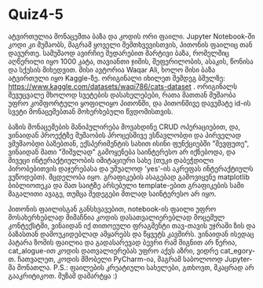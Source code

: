 # Quiz4-5
ატვირთულია მონაცემთა ბაზა და კოდის ორი ფაილი. Jupyter Notebook-ში კოდი კი მუშაობს, მაგრამ ყოველი შემთხვევისთვის, პითონის ფაილიც თან დავურთე. სამუშაოდ ავირჩიე შედარებით მარტივი ბაზა, რომელშიც აღწერილი იყო 1000 კატა, თავიანთი ჯიშის, შეფერილობის, ასაკის, წონისა და სქესის მიხედვით. მისი ავტორია Waqar Ali, ხოლო მისი ბაზა ატვირთული იყო Kaggle-ზე. ორიგინალი იხილეთ შემდეგ ბმულზე: https://www.kaggle.com/datasets/waqi786/cats-dataset . ორიგინალს შევუცვალე მხოლოდ სვეტების დასახელებები, რათა მათთან მუშაობა უფრო კომფორტული ყოფილიყო პითონში, და პითონშივე დავუმატე id-ის სვეტი მონაცემებთან მოხერხებული წვდომისთვის.

ბაზის მონაცემების მანიპულირება მოვახდინე CRUD ოპერაციებით, და, ვინაიდან პროექტზე მუშაობის პროცესშივე ვსწავლობდი და პირველად ვმუშაობდი ბაზებთან, ექსპერიმენტის სახით ისინი ფუნქციებში "შევფუთე", ვინაიდან მათი "შიშვლად" გამოყენება საინტერესო არ იქნებოდა, და მივეცი ინტერაქტიულობის იმიტაციური სახე (თუკი დაბეჭდილი პირობებითვის დაჯერებასა და უშუალოდ 'yes'-ის აკრეფას ინტერაქტიულს ვუწოდებთ). მცდელობა იყო. გრაფიკების ასაგებად გამოვიყენე matplotlib ბიბლიოთეკა და მათ საიტზე არსებული template-ებით გრაფიკების სამი მაგალითი ავაგე, თუმცა შედეგები მთლად საინტერესო არ იყო. 

პითონის ფაილისგან განსხვავებით, notebook-ის ფაილი უფრო მოსახერხებლად მიმაჩნია კოდის დასათვალიერებლად მოცემულ კონტექსტში, ვინაიდან იქ თითოეული ფრაგმენტი თავ-თავის უჯრაში ზის და ბაზასთან დამოუკიდებლად ამყარებს და წყვეტს კავშირს. ვინაიდან ისედაც პატარა ზომის ფაილია და გადასარევად ბევრი რამ შიგნით არ წერია, cat_alogue-ით კოდის დათვალიერებას უფრო აქვს აზრი, ვიდრე cat_egory-თ. ჩათვალეთ, კოდის მშობელი PyCharm-ია, მაგრამ საბოლოოდ Jupyter-მა მონათლა. 
P.S.: ფაილების კრეატიული სახელები, გთხოვთ, მკაცრად არ გააკრიტიკოთ. მუზამ დამარტყა :)
